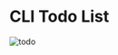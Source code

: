 # CLI Todo List
![todo](https://github.com/git-of-neo/cli-todo/assets/64857033/3c8bcfba-338b-480f-b53c-48cb87e0af7b)

